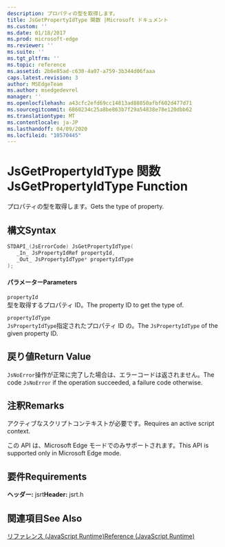 ```yaml
---
description: プロパティの型を取得します。
title: JsGetPropertyIdType 関数 |Microsoft ドキュメント
ms.custom: ''
ms.date: 01/18/2017
ms.prod: microsoft-edge
ms.reviewer: ''
ms.suite: ''
ms.tgt_pltfrm: ''
ms.topic: reference
ms.assetid: 2b6e85ad-c630-4a07-a759-3b344d06faaa
caps.latest.revision: 3
author: MSEdgeTeam
ms.author: msedgedevrel
manager: ''
ms.openlocfilehash: a43cfc2efd69cc14813ad88850afbf602d477d71
ms.sourcegitcommit: 6860234c25a8be863b7f29a54838e78e120dbb62
ms.translationtype: MT
ms.contentlocale: ja-JP
ms.lasthandoff: 04/09/2020
ms.locfileid: "10570445"
---
```

# <span data-ttu-id="dd06b-103">JsGetPropertyIdType 関数</span><span class="sxs-lookup"><span data-stu-id="dd06b-103">JsGetPropertyIdType Function</span></span>
<span data-ttu-id="dd06b-104">プロパティの型を取得します。</span><span class="sxs-lookup"><span data-stu-id="dd06b-104">Gets the type of property.</span></span>  
  
## <span data-ttu-id="dd06b-105">構文</span><span class="sxs-lookup"><span data-stu-id="dd06b-105">Syntax</span></span>  
  
```cpp  
STDAPI_(JsErrorCode) JsGetPropertyIdType(  
   _In_ JsPropertyIdRef propertyId,  
   _Out_ JsPropertyIdType* propertyIdType  
);  
```  
  
#### <span data-ttu-id="dd06b-106">パラメーター</span><span class="sxs-lookup"><span data-stu-id="dd06b-106">Parameters</span></span>  
 `propertyId`  
 <span data-ttu-id="dd06b-107">型を取得するプロパティ ID。</span><span class="sxs-lookup"><span data-stu-id="dd06b-107">The property ID to get the type of.</span></span>  
  
 `propertyIdType`  
 <span data-ttu-id="dd06b-108">`JsPropertyIdType`指定されたプロパティ ID の。</span><span class="sxs-lookup"><span data-stu-id="dd06b-108">The `JsPropertyIdType` of the given property ID.</span></span>  
  
## <span data-ttu-id="dd06b-109">戻り値</span><span class="sxs-lookup"><span data-stu-id="dd06b-109">Return Value</span></span>  
 <span data-ttu-id="dd06b-110">`JsNoError`操作が正常に完了した場合は、エラーコードは返されません。</span><span class="sxs-lookup"><span data-stu-id="dd06b-110">The code `JsNoError` if the operation succeeded, a failure code otherwise.</span></span>  
  
## <span data-ttu-id="dd06b-111">注釈</span><span class="sxs-lookup"><span data-stu-id="dd06b-111">Remarks</span></span>  
 <span data-ttu-id="dd06b-112">アクティブなスクリプトコンテキストが必要です。</span><span class="sxs-lookup"><span data-stu-id="dd06b-112">Requires an active script context.</span></span>  
  
 <span data-ttu-id="dd06b-113">この API は、Microsoft Edge モードでのみサポートされます。</span><span class="sxs-lookup"><span data-stu-id="dd06b-113">This API is supported only in Microsoft Edge mode.</span></span>  
  
## <span data-ttu-id="dd06b-114">要件</span><span class="sxs-lookup"><span data-stu-id="dd06b-114">Requirements</span></span>  
 <span data-ttu-id="dd06b-115">**ヘッダー:** jsrt</span><span class="sxs-lookup"><span data-stu-id="dd06b-115">**Header:** jsrt.h</span></span>  
  
## <span data-ttu-id="dd06b-116">関連項目</span><span class="sxs-lookup"><span data-stu-id="dd06b-116">See Also</span></span>  
 [<span data-ttu-id="dd06b-117">リファレンス (JavaScript Runtime)</span><span class="sxs-lookup"><span data-stu-id="dd06b-117">Reference (JavaScript Runtime)</span></span>](../chakra-hosting/reference-javascript-runtime.md)